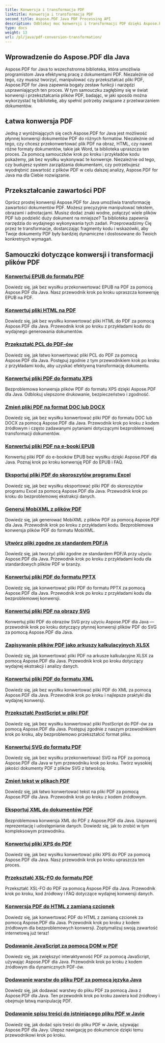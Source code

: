 ```yaml
---
title: Konwersja i transformacja PDF
linktitle: Konwersja i transformacja PDF
second_title: Aspose.PDF Java PDF Processing API
description: Odblokuj moc konwersji i transformacji PDF dzięki Aspose.PDF dla Java - kompleksowe samouczki dla programistów. Popraw swoje umiejętności przetwarzania PDF już dziś!
type: docs
weight: 13
url: /pl/java/pdf-conversion-transformation/
---
```


## Wprowadzenie do Aspose.PDF dla Java

Aspose.PDF for Java to wszechstronna biblioteka, która umożliwia programistom Java efektywną pracę z dokumentami PDF. Niezależnie od tego, czy musisz tworzyć, manipulować czy przekształcać pliki PDF, Aspose.PDF for Java zapewnia bogaty zestaw funkcji i narzędzi usprawniających ten proces. W tym samouczku zagłębimy się w świat konwersji i przekształcania plików PDF, badając, w jaki sposób można wykorzystać tę bibliotekę, aby spełnić potrzeby związane z przetwarzaniem dokumentów.

## Łatwa konwersja PDF

Jedną z wyróżniających się cech Aspose.PDF for Java jest możliwość płynnej konwersji dokumentów PDF do różnych formatów. Niezależnie od tego, czy chcesz przekonwertować plik PDF na obraz, HTML, czy nawet różne formaty dokumentów, takie jak Word, ta biblioteka upraszcza ten proces. Za pomocą samouczków krok po kroku i przykładów kodu pokażemy, jak bez wysiłku wykonywać te konwersje. Niezależnie od tego, czy budujesz system zarządzania dokumentami, czy potrzebujesz wyodrębnić zawartość z plików PDF w celu dalszej analizy, Aspose.PDF for Java ma dla Ciebie rozwiązanie.

## Przekształcanie zawartości PDF

Oprócz prostej konwersji Aspose.PDF for Java umożliwia transformację zawartości dokumentów PDF. Możesz precyzyjnie manipulować tekstem, obrazami i adnotacjami. Musisz dodać znaki wodne, połączyć wiele plików PDF lub podzielić duży dokument na mniejsze? Ta biblioteka zapewnia narzędzia do wydajnego wykonywania tych zadań. Przeprowadzimy Cię przez te transformacje, dostarczając fragmenty kodu i wskazówki, aby Twoje dokumenty PDF były bardziej dynamiczne i dostosowane do Twoich konkretnych wymagań.

## Samouczki dotyczące konwersji i transformacji plików PDF
### [Konwertuj EPUB do formatu PDF](./convert-epub-to-pdf-format/)
Dowiedz się, jak bez wysiłku przekonwertować EPUB na PDF za pomocą Aspose.PDF dla Java. Nasz przewodnik krok po kroku upraszcza konwersję EPUB na PDF.
### [Konwertuj pliki HTML na PDF](./convert-html-to-pdf-files/)
Dowiedz się, jak bez wysiłku konwertować pliki HTML do PDF za pomocą Aspose.PDF dla Java. Przewodnik krok po kroku z przykładami kodu do wydajnego generowania dokumentów.
### [Przekształć PCL do PDF-ów](./transform-pcl-to-pdfs/)
Dowiedz się, jak łatwo konwertować pliki PCL do PDF za pomocą Aspose.PDF dla Java. Postępuj zgodnie z tym przewodnikiem krok po kroku z przykładami kodu, aby uzyskać efektywną transformację dokumentu.
### [Konwertuj pliki PDF do formatu XPS](./convert-pdfs-to-xps-format/)
Bezproblemowa konwersja plików PDF do formatu XPS dzięki Aspose.PDF dla Java. Odblokuj ulepszone drukowanie, bezpieczeństwo i zgodność.
### [Zmień pliki PDF na format DOC lub DOCX](./change-pdfs-to-doc-or-docx-format/)
Dowiedz się, jak bez wysiłku konwertować pliki PDF do formatu DOC lub DOCX za pomocą Aspose.PDF dla Java. Przewodnik krok po kroku z kodem źródłowym i często zadawanymi pytaniami dotyczącymi bezproblemowej transformacji dokumentów.
### [Konwertuj pliki PDF na e-booki EPUB](./convert-pdfs-to-epub-ebooks/)
Konwertuj pliki PDF do e-booków EPUB bez wysiłku dzięki Aspose.PDF dla Java. Poznaj krok po kroku konwersję PDF do EPUB i FAQ.
### [Eksportuj pliki PDF do skoroszytów programu Excel](./export-pdfs-to-excel-workbooks/)
Dowiedz się, jak bez wysiłku eksportować pliki PDF do skoroszytów programu Excel za pomocą Aspose.PDF dla Java. Przewodnik krok po kroku do bezproblemowej ekstrakcji danych.
### [Generuj MobiXML z plików PDF](./generate-mobixml-from-pdfs/)
Dowiedz się, jak generować MobiXML z plików PDF za pomocą Aspose.PDF dla Java. Przewodnik krok po kroku z przykładami kodu. Bezproblemowa konwersja plików PDF do formatu MobiXML.
### [Utwórz pliki zgodne ze standardem PDF/A](./create-pdfa-compliant-files/)
Dowiedz się, jak tworzyć pliki zgodne ze standardem PDF/A przy użyciu Aspose.PDF dla Java. Przewodnik krok po kroku z przykładami kodu dla standardowych plików PDF w branży.
### [Konwertuj pliki PDF do formatu PPTX](./convert-pdfs-to-pptx-format/)
Dowiedz się, jak konwertować pliki PDF do formatu PPTX za pomocą Aspose.PDF dla Java. Przewodnik krok po kroku z przykładami kodu dla bezproblemowej konwersji.
### [Konwertuj pliki PDF na obrazy SVG](./convert-pdfs-to-svg-images/)
Konwertuj pliki PDF do obrazów SVG przy użyciu Aspose.PDF dla Java — przewodnik krok po kroku dotyczący płynnej konwersji plików PDF do SVG za pomocą Aspose.PDF dla Java.
### [Zapisywanie plików PDF jako arkuszy kalkulacyjnych XLSX](./save-pdfs-as-xlsx-spreadsheets/)
Dowiedz się, jak konwertować pliki PDF na arkusze kalkulacyjne XLSX za pomocą Aspose.PDF dla Java. Przewodnik krok po kroku dotyczący wydajnej ekstrakcji i analizy danych.
### [Konwertuj pliki PDF do formatu XML](./convert-pdfs-to-xml-format/)
Dowiedz się, jak bez wysiłku konwertować pliki PDF do XML za pomocą Aspose.PDF dla Java. Przewodnik krok po kroku i najlepsze praktyki dla wydajnej konwersji.
### [Przekształć PostScript w pliki PDF](./turn-postscript-into-pdf-files/)
Dowiedz się, jak bez wysiłku konwertować pliki PostScript do PDF-ów za pomocą Aspose.PDF dla Java. Postępuj zgodnie z naszym przewodnikiem krok po kroku, aby bezproblemowo przekształcić format pliku.
### [Konwertuj SVG do formatu PDF](./convert-svg-to-pdf-format/)
Dowiedz się, jak bez wysiłku przekonwertować SVG na PDF za pomocą Aspose.PDF dla Java w tym przewodniku krok po kroku. Twórz wysokiej jakości dokumenty PDF z plików SVG z łatwością.
### [Zmień tekst w plikach PDF](./change-text-to-pdf-files/)
Dowiedz się, jak łatwo konwertować tekst na pliki PDF za pomocą Aspose.PDF dla Java. Przewodnik krok po kroku z kodem źródłowym.
### [Eksportuj XML do dokumentów PDF](./export-xml-to-pdf-documents/)
Bezproblemowa konwersja XML do PDF z Aspose.PDF dla Java. Usprawnij reprezentację i udostępnianie danych. Dowiedz się, jak to zrobić w tym kompleksowym przewodniku.
### [Konwertuj pliki XPS do PDF](./convert-xps-to-pdf-files/)
Dowiedz się, jak bez wysiłku konwertować pliki XPS do PDF za pomocą Aspose.PDF dla Java. Nasz przewodnik krok po kroku upraszcza ten proces.
### [Przekształć XSL-FO do formatu PDF](./transform-xsl-fo-to-pdf-format/)
Przekształć XSL-FO do PDF za pomocą Aspose.PDF dla Java. Przewodnik krok po kroku, kod źródłowy i FAQ dotyczące wydajnej konwersji danych.
### [Konwersja PDF do HTML z zamianą czcionek](./convert-pdf-to-html-with-font-substitution/)
Dowiedz się, jak konwertować PDF do HTML z zamianą czcionek za pomocą Aspose.PDF dla Java. Przewodnik krok po kroku z kodem źródłowym dla bezproblemowych konwersji. Zoptymalizuj swoją zawartość internetową już teraz!
### [Dodawanie JavaScript za pomocą DOM w PDF](./adding-javascript-using-dom-in-pdf/)
Dowiedz się, jak zwiększyć interaktywność PDF za pomocą JavaScript, używając Aspose.PDF dla Java. Przewodnik krok po kroku z kodem źródłowym dla dynamicznych PDF-ów.
### [Dodawanie warstw do pliku PDF za pomocą języka Java](./add-layers-to-pdf-file-using-java/)
Dowiedz się, jak dodawać warstwy do pliku PDF za pomocą Java z Aspose.PDF dla Java. Ten przewodnik krok po kroku zawiera kod źródłowy i obejmuje łatwą manipulację PDF.
### [Dodawanie spisu treści do istniejącego pliku PDF w Javie](./add-table-of-contents-to-existing-pdf-in-java/)
Dowiedz się, jak dodać spis treści do pliku PDF w Javie, używając Aspose.PDF dla Javy. Ulepsz nawigację po dokumencie dzięki temu przewodnikowi krok po kroku.